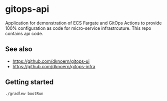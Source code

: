 # gitops-api

Application for demonstration of ECS Fargate and GitOps Actions 
to provide 100% configuration as code for micro-service infrastrcuture. This repo contains api code.  

## See also 

- https://github.com/dknoern/gitops-ui
- https://github.com/dknoern/gitops-infra

## Getting started

```
./gradlew bootRun
```
